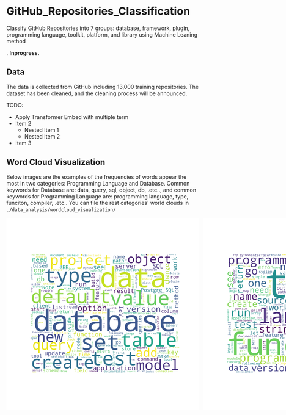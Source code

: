 # GitHub_Repositories_Classification

Classify GitHub Repositories into 7 groups: database, framework, plugin, programming language, toolkit, platform, and library using Machine Leaning method

. **Inprogress.**

## Data

The data is collected from GitHub including 13,000 training repositories. The dataset has been cleaned, and the cleaning process will be announced.

TODO:
- Apply Transformer Embed with multiple term
- Item 2
  - Nested Item 1
  - Nested Item 2
- Item 3

## Word Cloud Visualization

Below images are the examples of the frequencies of words appear the most in two categories: Programming Language and Database. Common keywords for Database are: data, query, sql, object, db, .etc.., and common keywords for Programming Language are: programming language, type, funciton, compiler, .etc.. You can file the rest categories' world clouds in `./data_analysis/wordcloud_visualization/`

<div style="display:flex;flex-direction:row">
  <img src="https://github.com/minhN2000/GitHub_Repositories_Classification/blob/main/data_analysis/wordcloud_visualization/database_wordcloud.png" style="margin-right:10px" />
  <img src="https://github.com/minhN2000/GitHub_Repositories_Classification/blob/main/data_analysis/wordcloud_visualization/pl_wordcloud.png" />
</div>
